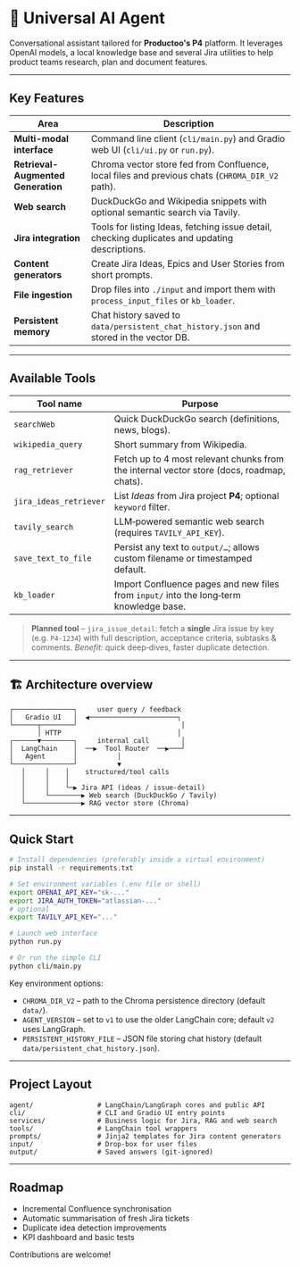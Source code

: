 # 🧠 Universal AI Agent

Conversational assistant tailored for **Productoo's P4** platform. It leverages OpenAI models, a local knowledge base and several Jira utilities to help product teams research, plan and document features.

---

## Key Features

| Area | Description |
| --- | --- |
| **Multi-modal interface** | Command line client (`cli/main.py`) and Gradio web UI (`cli/ui.py` or `run.py`). |
| **Retrieval-Augmented Generation** | Chroma vector store fed from Confluence, local files and previous chats (`CHROMA_DIR_V2` path). |
| **Web search** | DuckDuckGo and Wikipedia snippets with optional semantic search via Tavily. |
| **Jira integration** | Tools for listing Ideas, fetching issue detail, checking duplicates and updating descriptions. |
| **Content generators** | Create Jira Ideas, Epics and User Stories from short prompts. |
| **File ingestion** | Drop files into `./input` and import them with `process_input_files` or `kb_loader`. |
| **Persistent memory** | Chat history saved to `data/persistent_chat_history.json` and stored in the vector DB. |

---

## Available Tools

| Tool name              | Purpose                                                                                   |
| ---------------------- | ----------------------------------------------------------------------------------------- |
| `searchWeb`            | Quick DuckDuckGo search (definitions, news, blogs).                                       |
| `wikipedia_query`      | Short summary from Wikipedia.                                                             |
| `rag_retriever`        | Fetch up to 4 most relevant chunks from the internal vector store (docs, roadmap, chats). |
| `jira_ideas_retriever` | List *Ideas* from Jira project **P4**; optional `keyword` filter.                         |
| `tavily_search`        | LLM‑powered semantic web search (requires `TAVILY_API_KEY`).                              |
| `save_text_to_file`    | Persist any text to `output/…`; allows custom filename or timestamped default. |
| `kb_loader`            | Import Confluence pages and new files from `input/` into the long‑term knowledge base. |

> **Planned tool** – `jira_issue_detail`: fetch a **single** Jira issue by key (e.g. `P4‑1234`) with full description, acceptance criteria, subtasks & comments.
> *Benefit:* quick deep‑dives, faster duplicate detection.

---

## 🏗 Architecture overview

```
┌───────────────┐     user query / feedback
│   Gradio UI   │  ◀──────────────────────┐
└──────┬────────┘                          │
       │ HTTP                             │
┌──────▼────────┐     internal call        │
│  LangChain    │  ──▶  Tool Router  ──▶───┘
│   Agent       │          │
└───────────────┘          ▼
   │     │    │    structured/tool calls
   │     │    │
   │     │    └─▶ Jira API (ideas / issue‑detail)
   │     └────────▶ Web search (DuckDuckGo / Tavily)
   └──────────────▶ RAG vector store (Chroma)
```

---

## Quick Start

```bash
# Install dependencies (preferably inside a virtual environment)
pip install -r requirements.txt

# Set environment variables (.env file or shell)
export OPENAI_API_KEY="sk-..."
export JIRA_AUTH_TOKEN="atlassian-..."
# optional
export TAVILY_API_KEY="..."

# Launch web interface
python run.py

# Or run the simple CLI
python cli/main.py
```

Key environment options:

- `CHROMA_DIR_V2` – path to the Chroma persistence directory (default `data/`).
- `AGENT_VERSION` – set to `v1` to use the older LangChain core; default `v2` uses LangGraph.
- `PERSISTENT_HISTORY_FILE` – JSON file storing chat history (default `data/persistent_chat_history.json`).

---

## Project Layout

```
agent/                # LangChain/LangGraph cores and public API
cli/                  # CLI and Gradio UI entry points
services/             # Business logic for Jira, RAG and web search
tools/                # LangChain tool wrappers
prompts/              # Jinja2 templates for Jira content generators
input/                # Drop-box for user files
output/               # Saved answers (git‑ignored)
```

---

## Roadmap

- Incremental Confluence synchronisation
- Automatic summarisation of fresh Jira tickets
- Duplicate idea detection improvements
- KPI dashboard and basic tests

Contributions are welcome!
